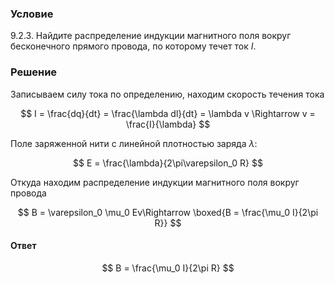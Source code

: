 ###  Условие

$9.2.3.$ Найдите распределение индукции магнитного поля вокруг бесконечного прямого провода, по которому течет ток $I$.

### Решение

Записываем силу тока по определению, находим скорость течения тока

$$
I = \frac{dq}{dt} = \frac{\lambda dl}{dt} = \lambda v \Rightarrow v = \frac{I}{\lambda}
$$

Поле заряженной нити с линейной плотностью заряда $\lambda$:

$$
E = \frac{\lambda}{2\pi\varepsilon_0 R}
$$

Откуда находим распределение индукции магнитного поля вокруг провода

$$
B = \varepsilon_0 \mu_0 Ev\Rightarrow \boxed{B = \frac{\mu_0 I}{2\pi R}}
$$

#### Ответ

$$
B = \frac{\mu_0 I}{2\pi R}
$$